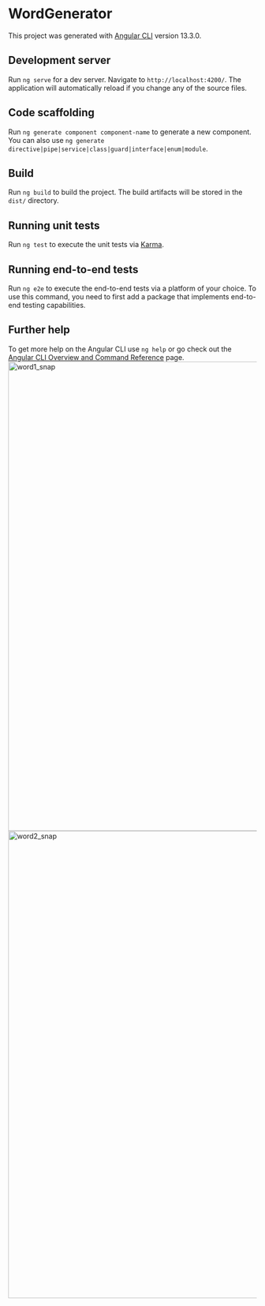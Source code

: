 # WordGenerator

This project was generated with [Angular CLI](https://github.com/angular/angular-cli) version 13.3.0.

## Development server

Run `ng serve` for a dev server. Navigate to `http://localhost:4200/`. The application will automatically reload if you change any of the source files.

## Code scaffolding

Run `ng generate component component-name` to generate a new component. You can also use `ng generate directive|pipe|service|class|guard|interface|enum|module`.

## Build

Run `ng build` to build the project. The build artifacts will be stored in the `dist/` directory.

## Running unit tests

Run `ng test` to execute the unit tests via [Karma](https://karma-runner.github.io).

## Running end-to-end tests

Run `ng e2e` to execute the end-to-end tests via a platform of your choice. To use this command, you need to first add a package that implements end-to-end testing capabilities.

## Further help

To get more help on the Angular CLI use `ng help` or go check out the [Angular CLI Overview and Command Reference](https://angular.io/cli) page.
<img width="951" alt="word1_snap" src="https://user-images.githubusercontent.com/83685421/186329507-26f4367b-3b81-40dd-a104-0f0ac8ae61e1.PNG">
<img width="947" alt="word2_snap" src="https://user-images.githubusercontent.com/83685421/186329516-06d5253d-5122-428e-a0f2-d876a7dd9063.PNG">
